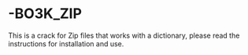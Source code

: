# -BO3K_ZIP
This is a crack for Zip files that works with a dictionary, please read the instructions for installation and use. 
